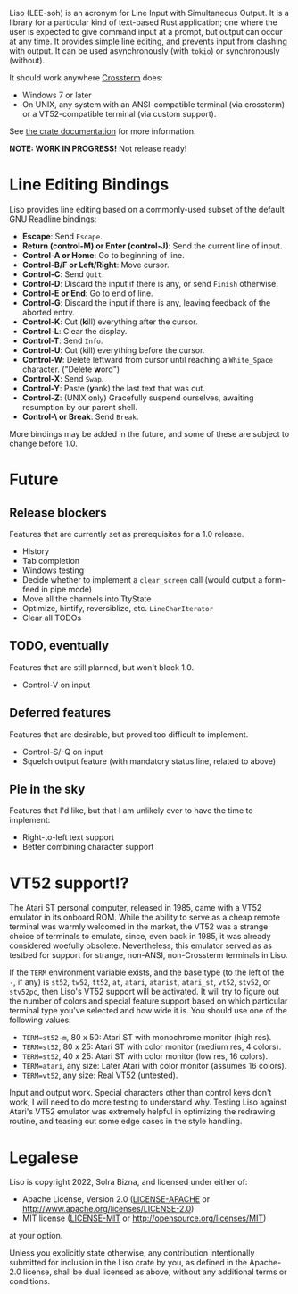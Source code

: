 Liso (LEE-soh) is an acronym for Line Input with Simultaneous Output. It is a library for a particular kind of text-based Rust application; one where the user is expected to give command input at a prompt, but output can occur at any time. It provides simple line editing, and prevents input from clashing with output. It can be used asynchronously (with `tokio`) or synchronously (without).

It should work anywhere [Crossterm](https://crates.io/crates/crossterm) does:

- Windows 7 or later
- On UNIX, any system with an ANSI-compatible terminal (via crossterm) or a
  VT52-compatible terminal (via custom support).

See [the crate documentation](https://docs.rs/liso/latest/liso/) for more information.

**NOTE: WORK IN PROGRESS!** Not release ready!

# Line Editing Bindings

Liso provides line editing based on a commonly-used subset of the default GNU Readline bindings:

- **Escape**: Send `Escape`.
- **Return (control-M) or Enter (control-J)**: Send the current line of input.
- **Control-A or Home**: Go to beginning of line.
- **Control-B/F or Left/Right**: Move cursor.
- **Control-C**: Send `Quit`.
- **Control-D**: Discard the input if there is any, or send `Finish` otherwise.
- **Control-E or End**: Go to end of line.
- **Control-G**: Discard the input if there is any, leaving feedback of the aborted entry.
- **Control-K**: Cut (**k**ill) everything after the cursor.
- **Control-L**: Clear the display.
- **Control-T**: Send `Info`.
- **Control-U**: Cut (kill) everything before the cursor.
- **Control-W**: Delete leftward from cursor until reaching a `White_Space` character. ("Delete **w**ord")
- **Control-X**: Send `Swap`.
- **Control-Y**: Paste (**y**ank) the last text that was cut.
- **Control-Z**: (UNIX only) Gracefully suspend ourselves, awaiting resumption by our parent shell.
- **Control-\\ or Break**: Send `Break`.

More bindings may be added in the future, and some of these are subject to change before 1.0.

# Future

## Release blockers

Features that are currently set as prerequisites for a 1.0 release.

- History
- Tab completion
- Windows testing
- Decide whether to implement a `clear_screen` call (would output a form-feed in pipe mode)
- Move all the channels into TtyState
- Optimize, hintify, reversiblize, etc. `LineCharIterator`
- Clear all TODOs

## TODO, eventually

Features that are still planned, but won't block 1.0.

- Control-V on input

## Deferred features

Features that are desirable, but proved too difficult to implement.

- Control-S/-Q on input
- Squelch output feature (with mandatory status line, related to above)

## Pie in the sky

Features that I'd like, but that I am unlikely ever to have the time to implement:

- Right-to-left text support
- Better combining character support

# VT52 support!?

The Atari ST personal computer, released in 1985, came with a VT52 emulator in its onboard ROM. While the ability to serve as a cheap remote terminal was warmly welcomed in the market, the VT52 was a strange choice of terminals to emulate, since, even back in 1985, it was already considered woefully obsolete. Nevertheless, this emulator served as as testbed for support for strange, non-ANSI, non-Crossterm terminals in Liso.

If the `TERM` environment variable exists, and the base type (to the left of the `-`, if any) is `st52`, `tw52`, `tt52`, `at`, `atari`, `atarist`, `atari_st`, `vt52`, `stv52`, or `stv52pc`, then Liso's VT52 support will be activated. It will try to figure out the number of colors and special feature support based on which particular terminal type you've selected and how wide it is. You should use one of the following values:

- `TERM=st52-m`, 80 x 50: Atari ST with monochrome monitor (high res).
- `TERM=st52`, 80 x 25: Atari ST with color monitor (medium res, 4 colors).
- `TERM=st52`, 40 x 25: Atari ST with color monitor (low res, 16 colors).
- `TERM=atari`, any size: Later Atari with color monitor (assumes 16 colors).
- `TERM=vt52`, any size: Real VT52 (untested).

Input and output work. Special characters other than control keys don't work, I will need to do more testing to understand why. Testing Liso against Atari's VT52 emulator was extremely helpful in optimizing the redrawing routine, and teasing out some edge cases in the style handling.

# Legalese

Liso is copyright 2022, Solra Bizna, and licensed under either of:

 * Apache License, Version 2.0
   ([LICENSE-APACHE](LICENSE-APACHE) or
   <http://www.apache.org/licenses/LICENSE-2.0>)
 * MIT license
   ([LICENSE-MIT](LICENSE-MIT) or <http://opensource.org/licenses/MIT>)

at your option.

Unless you explicitly state otherwise, any contribution intentionally
submitted for inclusion in the Liso crate by you, as defined
in the Apache-2.0 license, shall be dual licensed as above, without any
additional terms or conditions.
